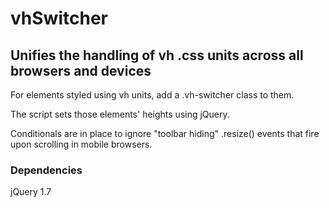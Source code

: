 # vhSwitcher #

## Unifies the handling of vh .css units across all browsers and devices ##

For elements styled using vh units, add a .vh-switcher class to them.

The script sets those elements' heights using jQuery.

Conditionals are in place to ignore "toolbar hiding" .resize() events that fire upon scrolling in mobile browsers.

### Dependencies ###
jQuery 1.7
